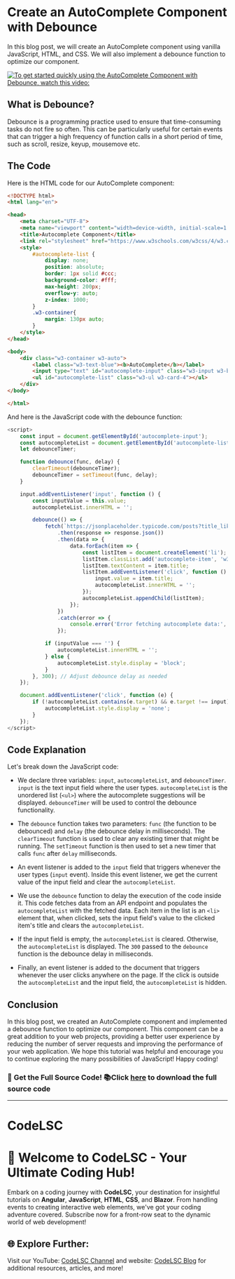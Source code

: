 # Create an AutoComplete Component with Debounce

In this blog post, we will create an AutoComplete component using vanilla JavaScript, HTML, and CSS. We will also implement a debounce function to optimize our component.

[![To get started quickly using the AutoComplete Component with Debounce, watch this video:](https://img.youtube.com/vi/x9huyjurGxA/0.jpg)](https://youtu.be/x9huyjurGxA)

## What is Debounce?

Debounce is a programming practice used to ensure that time-consuming tasks do not fire so often. This can be particularly useful for certain events that can trigger a high frequency of function calls in a short period of time, such as scroll, resize, keyup, mousemove etc. 

## The Code

Here is the HTML code for our AutoComplete component:

```html
<!DOCTYPE html>
<html lang="en">

<head>
    <meta charset="UTF-8">
    <meta name="viewport" content="width=device-width, initial-scale=1.0">
    <title>Autocomplete Component</title>
    <link rel="stylesheet" href="https://www.w3schools.com/w3css/4/w3.css">
    <style>
        #autocomplete-list {
            display: none;
            position: absolute;
            border: 1px solid #ccc;
            background-color: #fff;
            max-height: 200px;
            overflow-y: auto;
            z-index: 1000;
        }
        .w3-container{
            margin: 130px auto;
        }
    </style>
</head>

<body>
    <div class="w3-container w3-auto">
        <label class="w3-text-blue"><b>AutoComplete</b></label>
        <input type="text" id="autocomplete-input" class="w3-input w3-border w3-round" placeholder="Type something...">
        <ul id="autocomplete-list" class="w3-ul w3-card-4"></ul>
    </div>
</body>

</html>
```

And here is the JavaScript code with the debounce function:

```javascript
<script>
    const input = document.getElementById('autocomplete-input');
    const autocompleteList = document.getElementById('autocomplete-list');
    let debounceTimer;

    function debounce(func, delay) {
        clearTimeout(debounceTimer);
        debounceTimer = setTimeout(func, delay);
    }

    input.addEventListener('input', function () {
        const inputValue = this.value;
        autocompleteList.innerHTML = '';

        debounce(() => {
            fetch(`https://jsonplaceholder.typicode.com/posts?title_like=${inputValue}`)
                .then(response => response.json())
                .then(data => {
                    data.forEach(item => {
                        const listItem = document.createElement('li');
                        listItem.classList.add('autocomplete-item', 'w3-bar');
                        listItem.textContent = item.title;
                        listItem.addEventListener('click', function () {
                            input.value = item.title;
                            autocompleteList.innerHTML = '';
                        });
                        autocompleteList.appendChild(listItem);
                    });
                })
                .catch(error => {
                    console.error('Error fetching autocomplete data:', error);
                });

            if (inputValue === '') {
                autocompleteList.innerHTML = '';
            } else {
                autocompleteList.style.display = 'block';
            }
        }, 300); // Adjust debounce delay as needed
    });

    document.addEventListener('click', function (e) {
        if (!autocompleteList.contains(e.target) && e.target !== input) {
            autocompleteList.style.display = 'none';
        }
    });
</script>
```

## Code Explanation

Let's break down the JavaScript code:

- We declare three variables: `input`, `autocompleteList`, and `debounceTimer`. `input` is the text input field where the user types. `autocompleteList` is the unordered list (`<ul>`) where the autocomplete suggestions will be displayed. `debounceTimer` will be used to control the debounce functionality.

- The `debounce` function takes two parameters: `func` (the function to be debounced) and `delay` (the debounce delay in milliseconds). The `clearTimeout` function is used to clear any existing timer that might be running. The `setTimeout` function is then used to set a new timer that calls `func` after `delay` milliseconds.

- An event listener is added to the `input` field that triggers whenever the user types (`input` event). Inside this event listener, we get the current value of the input field and clear the `autocompleteList`.

- We use the `debounce` function to delay the execution of the code inside it. This code fetches data from an API endpoint and populates the `autocompleteList` with the fetched data. Each item in the list is an `<li>` element that, when clicked, sets the input field's value to the clicked item's title and clears the `autocompleteList`.

- If the input field is empty, the `autocompleteList` is cleared. Otherwise, the `autocompleteList` is displayed. The `300` passed to the `debounce` function is the debounce delay in milliseconds.

- Finally, an event listener is added to the document that triggers whenever the user clicks anywhere on the page. If the click is outside the `autocompleteList` and the input field, the `autocompleteList` is hidden.

## Conclusion

In this blog post, we created an AutoComplete component and implemented a debounce function to optimize our component. This component can be a great addition to your web projects, providing a better user experience by reducing the number of server requests and improving the performance of your web application. We hope this tutorial was helpful and encourage you to continue exploring the many possibilities of JavaScript! Happy coding!

### 📂 **Get the Full Source Code!** 📚Click [here](https://github.com/Udhaya013/CodeLSC-Samples/tree/main/AutoComplete-Component-with-Debounce) to **download the full source code**

---

# CodeLSC

# 🚀 **Welcome to CodeLSC - Your Ultimate Coding Hub!**

Embark on a coding journey with **CodeLSC**, your destination for insightful tutorials on **Angular**, **JavaScript**, **HTML**, **CSS**, and **Blazor**. From handling events to creating interactive web elements, we've got your coding adventure covered. Subscribe now for a front-row seat to the dynamic world of web development!

## 🌐 **Explore Further:**
Visit our YouTube: [CodeLSC Channel](https://youtube.com/shorts/eeHu7nprZtQ?si=5VZcR-PH__i33UJ4) and website: [CodeLSC Blog](https://codelsc.blogspot.com/) for additional resources, articles, and more!